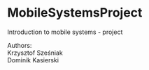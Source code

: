 # MobileSystemsProject
Introduction to mobile systems - project

Authors:  
Krzysztof Sześniak  
Dominik Kasierski
